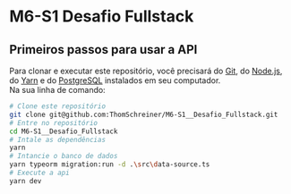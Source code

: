 # M6-S1 Desafio Fullstack

## Primeiros passos para usar a API

Para clonar e executar este repositório, você precisará do [Git](https://git-scm.com), do [Node.js](https://nodejs.org/pt-br/download/), do [Yarn](https://classic.yarnpkg.com/lang/en/docs/install/) e do [PostgreSQL](https://www.postgresql.org/download/) instalados em seu computador. \
Na sua linha de comando:

```bash
# Clone este repositório
git clone git@github.com:ThomSchreiner/M6-S1__Desafio_Fullstack.git
# Entre no repositório
cd M6-S1__Desafio_Fullstack
# Intale as dependências
yarn
# Intancie o banco de dados
yarn typeorm migration:run -d .\src\data-source.ts
# Execute a api
yarn dev
```
